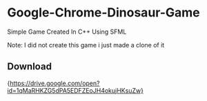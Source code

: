 # Google-Chrome-Dinosaur-Game
Simple Game Created In C++ Using SFML

Note: I did not create this game i just made a clone of it

## Download

{https://drive.google.com/open?id=1qMaRHKZG5dPA5EDFZEoJH4okujHKsuZw}
